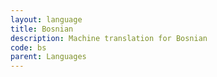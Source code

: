 ```yaml
---
layout: language
title: Bosnian
description: Machine translation for Bosnian
code: bs
parent: Languages
---
```

